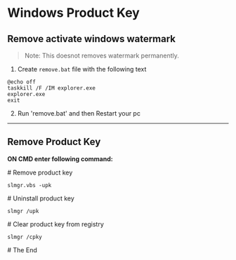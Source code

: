 # Windows Product Key

## Remove activate windows watermark
>Note: This doesnot removes watermark permanently.

1. Create `remove.bat` file with the following text
```
@echo off
taskkill /F /IM explorer.exe
explorer.exe
exit
```

2. Run 'remove.bat' and then Restart your pc
---

## Remove Product Key

__ON CMD enter following command:__

\# Remove product key

`slmgr.vbs -upk`      

\# Uninstall product key

`slmgr /upk`        

\# Clear product key from registry

`slmgr /cpky`       

\# The End
